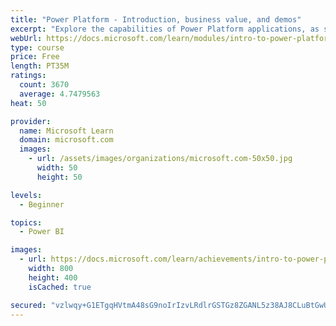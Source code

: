 ```yaml
---
title: "Power Platform - Introduction, business value, and demos"
excerpt: "Explore the capabilities of Power Platform applications, as seen in demonstrations and customer case studies."
webUrl: https://docs.microsoft.com/learn/modules/intro-to-power-platform-mba/
type: course
price: Free
length: PT35M
ratings:
  count: 3670
  average: 4.7479563
heat: 50

provider:
  name: Microsoft Learn
  domain: microsoft.com
  images:
    - url: /assets/images/organizations/microsoft.com-50x50.jpg
      width: 50
      height: 50

levels:
  - Beginner

topics:
  - Power BI

images:
  - url: https://docs.microsoft.com/learn/achievements/intro-to-power-platform-social.png
    width: 800
    height: 400
    isCached: true

secured: "vzlwqy+G1ETgqHVtmA48sG9noIrIzvLRdlrGSTGz8ZGANL5z38AJ8CLuBtGwU/eEaIdtgmYh5w6vjAEZ3MQtXtmfqYbRtUY8m3uDWMYYJhwfdQe39zuAu/Jc7XhfrJSpxbpjjObGo7yygocAWSZBUiC45firCaQBtKLVPiyAVPKaDck8DEvetz3VnYkK2i8UPNFOZ+hEIo2pETXY/xUGY71/29GKaoxbwoB6m2M2f8XOx9XLAuEnhClZYXHXDXN09in2GRaV8M0u5IaTR5xqgTjMPW1J+RIwfXwm1XPQ6wVG8DlR5NBrjf0l4LszxG1RVqtUcx//tcxTn+Qw3LzAyq4lK8XgypiN1sjPa98iA2DoCwBzL6R2lv4t6SNon9m1F2Tth8MxJr73WpNMS9rJJqrX3pH8iju7irmmaLbLXfQ=;KylVWQ+cJW/CFfVe5qZMlQ=="
---
```


